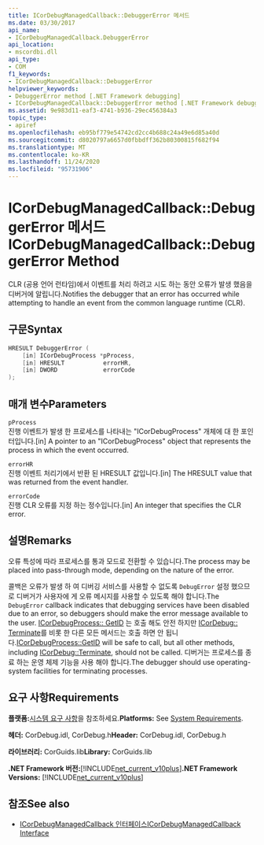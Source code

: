 ```yaml
---
title: ICorDebugManagedCallback::DebuggerError 메서드
ms.date: 03/30/2017
api_name:
- ICorDebugManagedCallback.DebuggerError
api_location:
- mscordbi.dll
api_type:
- COM
f1_keywords:
- ICorDebugManagedCallback::DebuggerError
helpviewer_keywords:
- DebuggerError method [.NET Framework debugging]
- ICorDebugManagedCallback::DebuggerError method [.NET Framework debugging]
ms.assetid: 9e983d11-eaf3-4741-b936-29ec456384a3
topic_type:
- apiref
ms.openlocfilehash: eb95bf779e54742cd2cc4b688c24a49e6d85a40d
ms.sourcegitcommit: d8020797a6657d0fbbdff362b80300815f682f94
ms.translationtype: MT
ms.contentlocale: ko-KR
ms.lasthandoff: 11/24/2020
ms.locfileid: "95731906"
---
```

# <a name="icordebugmanagedcallbackdebuggererror-method"></a><span data-ttu-id="f7557-102">ICorDebugManagedCallback::DebuggerError 메서드</span><span class="sxs-lookup"><span data-stu-id="f7557-102">ICorDebugManagedCallback::DebuggerError Method</span></span>

<span data-ttu-id="f7557-103">CLR (공용 언어 런타임)에서 이벤트를 처리 하려고 시도 하는 동안 오류가 발생 했음을 디버거에 알립니다.</span><span class="sxs-lookup"><span data-stu-id="f7557-103">Notifies the debugger that an error has occurred while attempting to handle an event from the common language runtime (CLR).</span></span>  
  
## <a name="syntax"></a><span data-ttu-id="f7557-104">구문</span><span class="sxs-lookup"><span data-stu-id="f7557-104">Syntax</span></span>  
  
```cpp  
HRESULT DebuggerError (  
    [in] ICorDebugProcess *pProcess,  
    [in] HRESULT           errorHR,  
    [in] DWORD             errorCode  
);  
```  
  
## <a name="parameters"></a><span data-ttu-id="f7557-105">매개 변수</span><span class="sxs-lookup"><span data-stu-id="f7557-105">Parameters</span></span>  

 `pProcess`  
 <span data-ttu-id="f7557-106">진행 이벤트가 발생 한 프로세스를 나타내는 "ICorDebugProcess" 개체에 대 한 포인터입니다.</span><span class="sxs-lookup"><span data-stu-id="f7557-106">[in] A pointer to an "ICorDebugProcess" object that represents the process in which the event occurred.</span></span>  
  
 `errorHR`  
 <span data-ttu-id="f7557-107">진행 이벤트 처리기에서 반환 된 HRESULT 값입니다.</span><span class="sxs-lookup"><span data-stu-id="f7557-107">[in] The HRESULT value that was returned from the event handler.</span></span>  
  
 `errorCode`  
 <span data-ttu-id="f7557-108">진행 CLR 오류를 지정 하는 정수입니다.</span><span class="sxs-lookup"><span data-stu-id="f7557-108">[in] An integer that specifies the CLR error.</span></span>  
  
## <a name="remarks"></a><span data-ttu-id="f7557-109">설명</span><span class="sxs-lookup"><span data-stu-id="f7557-109">Remarks</span></span>  

 <span data-ttu-id="f7557-110">오류 특성에 따라 프로세스를 통과 모드로 전환할 수 있습니다.</span><span class="sxs-lookup"><span data-stu-id="f7557-110">The process may be placed into pass-through mode, depending on the nature of the error.</span></span>  
  
 <span data-ttu-id="f7557-111">콜백은 오류가 발생 하 여 디버깅 서비스를 사용할 수 없도록 `DebugError` 설정 했으므로 디버거가 사용자에 게 오류 메시지를 사용할 수 있도록 해야 합니다.</span><span class="sxs-lookup"><span data-stu-id="f7557-111">The `DebugError` callback indicates that debugging services have been disabled due to an error, so debuggers should make the error message available to the user.</span></span> <span data-ttu-id="f7557-112">[ICorDebugProcess:: GetID](icordebugprocess-getid-method.md) 는 호출 해도 안전 하지만 [ICorDebug:: Terminate](icordebug-terminate-method.md)를 비롯 한 다른 모든 메서드는 호출 하면 안 됩니다.</span><span class="sxs-lookup"><span data-stu-id="f7557-112">[ICorDebugProcess::GetID](icordebugprocess-getid-method.md) will be safe to call, but all other methods, including [ICorDebug::Terminate](icordebug-terminate-method.md), should not be called.</span></span> <span data-ttu-id="f7557-113">디버거는 프로세스를 종료 하는 운영 체제 기능을 사용 해야 합니다.</span><span class="sxs-lookup"><span data-stu-id="f7557-113">The debugger should use operating-system facilities for terminating processes.</span></span>  
  
## <a name="requirements"></a><span data-ttu-id="f7557-114">요구 사항</span><span class="sxs-lookup"><span data-stu-id="f7557-114">Requirements</span></span>  

 <span data-ttu-id="f7557-115">**플랫폼:**[시스템 요구 사항](../../get-started/system-requirements.md)을 참조하세요.</span><span class="sxs-lookup"><span data-stu-id="f7557-115">**Platforms:** See [System Requirements](../../get-started/system-requirements.md).</span></span>  
  
 <span data-ttu-id="f7557-116">**헤더:** CorDebug.idl, CorDebug.h</span><span class="sxs-lookup"><span data-stu-id="f7557-116">**Header:** CorDebug.idl, CorDebug.h</span></span>  
  
 <span data-ttu-id="f7557-117">**라이브러리:** CorGuids.lib</span><span class="sxs-lookup"><span data-stu-id="f7557-117">**Library:** CorGuids.lib</span></span>  
  
 <span data-ttu-id="f7557-118">**.NET Framework 버전:**[!INCLUDE[net_current_v10plus](../../../../includes/net-current-v10plus-md.md)]</span><span class="sxs-lookup"><span data-stu-id="f7557-118">**.NET Framework Versions:** [!INCLUDE[net_current_v10plus](../../../../includes/net-current-v10plus-md.md)]</span></span>  
  
## <a name="see-also"></a><span data-ttu-id="f7557-119">참조</span><span class="sxs-lookup"><span data-stu-id="f7557-119">See also</span></span>

- [<span data-ttu-id="f7557-120">ICorDebugManagedCallback 인터페이스</span><span class="sxs-lookup"><span data-stu-id="f7557-120">ICorDebugManagedCallback Interface</span></span>](icordebugmanagedcallback-interface.md)
